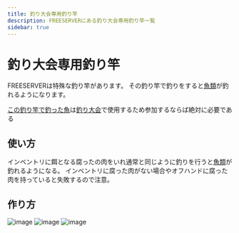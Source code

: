 ```yaml
---
title: 釣り大会専用釣り竿
description: FREESERVERにある釣り大会専用釣り竿一覧
sidebar: true
---
```


# 釣り大会専用釣り竿
FREESERVERは特殊な釣り竿があります。
その釣り竿で釣りをすると[魚類](/item/addfish)が釣れるようになります。

[この釣り竿で釣った魚](/item/addfish)は[釣り大会](/event/admin/fishcontest)で使用するため参加するならば絶対に必要である

## 使い方
インベントリに餌となる腐ったの肉をいれ通常と同じように釣りを行うと[魚類](/item/addfish)が釣れるようになる。
インベントリに腐った肉がない場合やオフハンドに腐った肉を持っていると失敗するので注意。

## 作り方

![image](https://user-images.githubusercontent.com/64903817/118066960-9214a100-b3da-11eb-8f65-83b9da2f30f6.png)
![image](https://user-images.githubusercontent.com/64903817/118066991-a35dad80-b3da-11eb-9e77-713344d952b1.png)
![image](https://user-images.githubusercontent.com/64903817/118066997-a6f13480-b3da-11eb-8e96-679cb4a820e9.png)